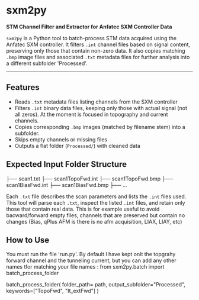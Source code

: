 # sxm2py

**STM Channel Filter and Extractor for Anfatec SXM Controller Data**

`sxm2py` is a Python tool to batch-process STM data acquired using the Anfatec SXM controller. It filters `.int` channel files based on signal content, preserving only those that contain non-zero data. It also copies matching `.bmp` image files and associated `.txt` metadata files for further analysis into a different subfolder 'Processed'.

---

## Features

- Reads `.txt` metadata files listing channels from the SXM controller
- Filters `.int` binary data files, keeping only those with actual signal (not all zeros). At the moment is focused in topography and current channels.
- Copies corresponding `.bmp` images (matched by filename stem) into a subfolder.
- Skips empty channels or missing files
- Outputs a flat folder (`Processed/`) with cleaned data


## Expected Input Folder Structure

├── scan1.txt
├── scan1TopoFwd.int
├── scan1TopoFwd.bmp
├── scan1BiasFwd.int
├── scan1BiasFwd.bmp
├── ...

Each `.txt` file describes the scan parameters and lists the `.int` files used. This tool will parse each `.txt`, inspect the listed `.int` files, and retain only those that contain real data. This is for example useful to avoid bacward/forward empty files, channels that are preserved but contain no changes (Bias, qPlus AFM is there is no afm acquisition, LIAX, LIAY, etc)

## How to Use

You must run the file 'run.py'. By default I have kept onlt the topgrahy forward channel and the tunneling current, but you can add any other names tfor matching your file names :
from sxm2py.batch import batch_process_folder

batch_process_folder(
    folder_path= path,
    output_subfolder="Processed",
    keywords=["TopoFwd", "It_extFwd"]
)

